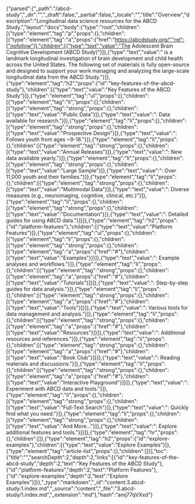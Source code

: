 {"parsed":{"_path":"/abcd-study","_dir":"","_draft":false,"_partial":false,"_locale":"","title":"Overview","description":"Longitudinal data science resources for the ABCD Study.","layout":"docs","body":{"type":"root","children":[{"type":"element","tag":"p","props":{},"children":[{"type":"element","tag":"a","props":{"href":"https://abcdstudy.org/","rel":["nofollow"]},"children":[{"type":"text","value":"The Adolescent Brain Cognitive Development (ABCD Study)"}]},{"type":"text","value":" is a landmark longitudinal investigation of brain development and child health across the United States. The following set of materials is fully open-source and designed to support your work managing and analyzing the large-scale longitudinal data from the ABCD Study."}]},{"type":"element","tag":"h2","props":{"id":"key-features-of-the-abcd-study"},"children":[{"type":"text","value":"Key Features of the ABCD Study"}]},{"type":"element","tag":"ul","props":{},"children":[{"type":"element","tag":"li","props":{},"children":[{"type":"element","tag":"strong","props":{},"children":[{"type":"text","value":"Public Data"}]},{"type":"text","value":": Data available for research."}]},{"type":"element","tag":"li","props":{},"children":[{"type":"element","tag":"strong","props":{},"children":[{"type":"text","value":"Prospective Design"}]},{"type":"text","value":": Follows youth from ages ~9-18."}]},{"type":"element","tag":"li","props":{},"children":[{"type":"element","tag":"strong","props":{},"children":[{"type":"text","value":"Annual Releases"}]},{"type":"text","value":": New data available yearly."}]},{"type":"element","tag":"li","props":{},"children":[{"type":"element","tag":"strong","props":{},"children":[{"type":"text","value":"Large Sample"}]},{"type":"text","value":": Over 11,000 youth and their families."}]},{"type":"element","tag":"li","props":{},"children":[{"type":"element","tag":"strong","props":{},"children":[{"type":"text","value":"Multimodal Data"}]},{"type":"text","value":": Diverse measures (e.g., neuroimaging, cognitive, clinical, etc.)"}]},{"type":"element","tag":"li","props":{},"children":[{"type":"element","tag":"strong","props":{},"children":[{"type":"text","value":"Documentation"}]},{"type":"text","value":": Detailed guides for using ABCD data."}]}]},{"type":"element","tag":"h2","props":{"id":"platform-features"},"children":[{"type":"text","value":"Platform Features"}]},{"type":"element","tag":"ul","props":{},"children":[{"type":"element","tag":"li","props":{},"children":[{"type":"element","tag":"strong","props":{},"children":[{"type":"element","tag":"a","props":{"href":"#"},"children":[{"type":"text","value":"Examples"}]}]},{"type":"text","value":": Example analyses and workflows."}]},{"type":"element","tag":"li","props":{},"children":[{"type":"element","tag":"strong","props":{},"children":[{"type":"element","tag":"a","props":{"href":"#"},"children":[{"type":"text","value":"Tutorials"}]}]},{"type":"text","value":": Step-by-step guides for data analysis."}]},{"type":"element","tag":"li","props":{},"children":[{"type":"element","tag":"strong","props":{},"children":[{"type":"element","tag":"a","props":{"href":"#"},"children":[{"type":"text","value":"Tools"}]}]},{"type":"text","value":": Various tools for data management and analysis."}]},{"type":"element","tag":"li","props":{},"children":[{"type":"element","tag":"strong","props":{},"children":[{"type":"element","tag":"a","props":{"href":"#"},"children":[{"type":"text","value":"Resources"}]}]},{"type":"text","value":": Additional resources and references."}]},{"type":"element","tag":"li","props":{},"children":[{"type":"element","tag":"strong","props":{},"children":[{"type":"element","tag":"a","props":{"href":"#"},"children":[{"type":"text","value":"Book Club"}]}]},{"type":"text","value":": Reading materials and discussions."}]},{"type":"element","tag":"li","props":{},"children":[{"type":"element","tag":"strong","props":{},"children":[{"type":"element","tag":"a","props":{"href":"#"},"children":[{"type":"text","value":"Interactive Playground"}]}]},{"type":"text","value":": Experiment with ABCD data and tools."}]},{"type":"element","tag":"li","props":{},"children":[{"type":"element","tag":"strong","props":{},"children":[{"type":"text","value":"Full-Text Search"}]},{"type":"text","value":": Quickly find what you need."}]},{"type":"element","tag":"li","props":{},"children":[{"type":"element","tag":"strong","props":{},"children":[{"type":"text","value":"And More..."}]},{"type":"text","value":": Explore additional features and tools."}]}]},{"type":"element","tag":"hr","props":{},"children":[]},{"type":"element","tag":"h2","props":{"id":"explore-examples"},"children":[{"type":"text","value":"Explore Examples"}]},{"type":"element","tag":"article-list","props":{},"children":[]}],"toc":{"title":"","searchDepth":2,"depth":2,"links":[{"id":"key-features-of-the-abcd-study","depth":2,"text":"Key Features of the ABCD Study"},{"id":"platform-features","depth":2,"text":"Platform Features"},{"id":"explore-examples","depth":2,"text":"Explore Examples"}]}},"_type":"markdown","_id":"content:3.abcd-study:1.index.md","_source":"content","_file":"3.abcd-study/1.index.md","_extension":"md"},"hash":"amj77qVXxd"}